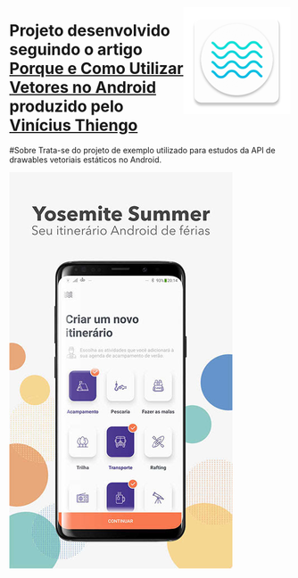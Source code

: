 <img src=".github/logo.png" 
alt="Norris logo" title="Yosemite Summer" align="right" />

# Projeto desenvolvido seguindo o artigo [Porque e Como Utilizar Vetores no Android](https://www.thiengo.com.br/porque-e-como-utilizar-vetores-no-android) produzido pelo [Vinícius Thiengo](https://github.com/viniciusthiengo)

#Sobre
Trata-se do projeto de exemplo utilizado para estudos da API de drawables vetoriais estáticos no Android.

![design](.github/yosemitesummer.jpg)